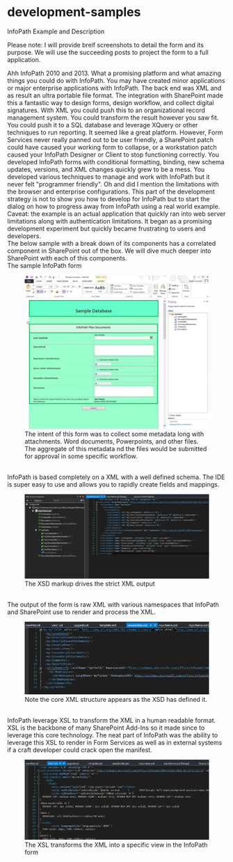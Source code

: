 ﻿# development-samples
InfoPath Example and Description

Please note: I will provide breif screenshots to detail the form and its purpose.
We will use the succeeding posts to project the form to a full application.

<div>
    Ahh InfoPath 2010 and 2013.  What a promising platform and what amazing things you could do with InfoPath.  You may have created minor applications or major enterprise applications with InfoPath.  The back end was XML and as result an ultra portable file format.  The integration with SharePoint made this a fantastic way to design forms, design workflow, and collect digital signatures.  With XML you could push this to an organizational record management system.   You could transform the result however you saw fit.  You could push it to a SQL database and leverage XQuery or other techniques to run reporting.  It seemed like a great platform.  However, Form Services never really panned out to be user friendly, a SharePoint patch could have caused your working form to collapse, or a workstation patch caused your InfoPath Designer or Client to stop functioning correctly.   You developed InfoPath forms with conditional formatting, binding, new schema updates, versions, and XML changes quickly grew to be a mess.  You developed various techniques to manage and work with InfoPath but it never felt "programmer friendly".  Oh and did I mention the limitations with the browser and enterprise configurations.   This part of the development strategy is not to show you how to develop for InfoPath but to start the dialog on how to progress away from InfoPath using a real world example.    Caveat: the example is an actual application that quickly ran into web server limitations along with authentication limitations.  It began as a promising development experiment but quickly became frustrating to users and developers.
</div>

<div>
    The below sample with a break down of its components has a correlated component in SharePoint out of the box.  We will dive much deeper into SharePoint with each of this components.
</div>

<div>
    The sample InfoPath form
</div>
<figure>
    <img src="imgs/infopath-sample1.png" width="500" />
    <figcaption>The intent of this form was to collect some metadata long with attachments.  Word documents, Powerpoints, and other files.  The aggregate of this metadata nd the files would be submitted for approval in some specific workflow.</figcaption>
</figure>

<br />

<div>
    InfoPath is based completely on a XML with a well defined schema.  The IDE is super easy to use and allows you to rapidly create fields and mappings.
</div>
<figure>
    <img src="imgs/infopath-schema.png" width="500" />
    <figcaption>The XSD markup drives the strict XML output</figcaption>
</figure>


<br />

<div>
    The output of the form is raw XML with various namespaces that InfoPath and SharePoint use to render and process the XML.
</div>
<figure>
    <img src="imgs/infopath-samplexml.png" width="500" />
<figcaption>Note the core XML structure appears as the XSD has defined it.</figcaption>
</figure>


<br />
<div>
InfoPath leverage XSL to transform the XML in a human readable format.  XSL is the backbone of many SharePoint Add-Ins so it made since to leverage this core technology.  The neat part of InfoPath was the ability to leverage this XSL to render in Form Services as well as in external systems if a craft developer could crack open the manifest.
</div>
<figure>
        <img src="imgs/infopath-samplexsl.png" width="500" />
    <figcaption>The XSL transforms the XML into a specific view in the InfoPath form</figcaption>
</figure>